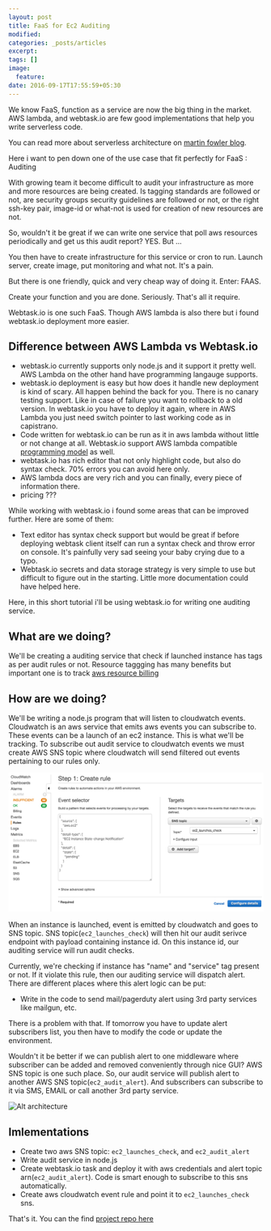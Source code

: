 ```yaml
---
layout: post
title: FaaS for Ec2 Auditing
modified:
categories: _posts/articles
excerpt:
tags: []
image:
  feature:
date: 2016-09-17T17:55:59+05:30
---
```


We know FaaS, function as a service are now the big thing in the market.
AWS lambda, and webtask.io are few good implementations that help you write
serverless code.

You can read more about serverless architecture on [martin fowler
blog](http://www.martinfowler.com/articles/serverless.html).


Here i want to pen down one of the use case that fit perfectly for FaaS :
Auditing

With growing team it become difficult to audit your infrastructure as more and
more resources are being created. Is tagging standards are followed or not, are
security groups security guidelines are followed or not, or the right ssh-key
pair, image-id or what-not is used for creation of new resources are not.

So, wouldn't it be great if we can write one service that poll aws resources
periodically and get us this audit report? YES. But ...

You then have to create infrastructure for this service or cron to run. Launch server,
create image, put monitoring and what not. It's a pain.

But there is one friendly, quick and very cheap way of doing it. Enter: FAAS.

Create your function and you are done. Seriously. That's all it require.  

Webtask.io is one such FaaS. Though AWS lambda is also there but i found webtask.io deployment more easier.

Difference between AWS Lambda vs Webtask.io
--------


- webtask.io currently supports only node.js and it support it pretty well. AWS
  Lambda on the other hand have programming langauge supports.
- webtask.io deployment is easy but how does it handle new deployment is kind of
  scary. All happen behind the back for you. There is no canary testing support.
  Like in case of failure you want to rollback to a old version. In
  webtask.io you have to deploy it again, where in AWS Lambda you just need
  switch pointer to last working code as in capistrano. 
- Code written for webtask.io can be run as it in aws lambda without little or
  not change at all. Webtask.io support AWS lambda compatible [programming model](https://webtask.io/docs/model) as well.
- webtask.io has rich editor that not only highlight code, but also do syntax
  check. 70% errors you can avoid here only.
- AWS lambda docs are very rich and you can finally, every piece of information
  there.
- pricing ???


While working with webtask.io i found some areas that can be improved further.
Here are some of them: 
- Text editor has syntax check support but would be great if before deploying
  webtask client itself can run a syntax check and throw error on console. It's
  painfully very sad seeing your baby crying due to a typo.
- Webtask.io secrets and data storage strategy is very simple to use but
  difficult to figure out in the starting. Little more documentation could have helped here.



Here, in this short tutorial i'll be using webtask.io for writing one auditing
service.

What are we doing?
----

We'll be creating a auditing service that check if launched instance has tags as
per audit rules or not. 
Resource taggging has many benefits but important one is to track [aws resource billing](http://docs.aws.amazon.com/AWSEC2/latest/UserGuide/Using_Tags.html#tag-resources-for-billing)


How are we doing?
-------

We'll be writing a node.js program that will listen to cloudwatch events.
Cloudwatch is an aws service that emits aws events you can subscribe to. These
events can be a launch of an ec2 instance. This is what we'll be tracking.
To subscribe out audit service to cloudwatch events we must create AWS SNS topic
where cloudwatch will send filtered out events pertaining to our rules only.

![Alt cloudwatch](/images/cloudwatch_event_rule.png)


When an instance is launched, event is emitted by cloudwatch and goes to SNS topic.
SNS topic(`ec2_launches_check`) will then hit our audit serivce endpoint with payload
containing instance id. On this instance id, our auditing service will run
audit checks.

Currently, we're checking if instance has "name" and "service" tag
present or not. If it violate this rule, then our auditing service will dispatch alert. 
There are different places where this alert logic can be put:

- Write in the code to send mail/pagerduty alert using 3rd party services like mailgun, etc.

There is a problem with that. If tomorrow you have to update alert subscribers list, you then have to modify the code or update the environment. 

Wouldn't it be better if we can publish alert to one middleware where subscriber
can be added and removed conveniently through nice GUI? AWS SNS topic is one
such place. So, our audit service will publish alert to another AWS SNS topic(`ec2_audit_alert`). And
subscribers can subscribe to it via SMS, EMAIL or call another 3rd party
service.


![Alt architecture](/images/faas_ec2_auditing.png)


Imlementations
------


- Create two aws SNS topic: `ec2_launches_check`, and `ec2_audit_alert`
- Write audit service in node.js
- Create webtask.io task and deploy it with aws credentials and alert topic
  arn(`ec2_audit_alert`). Code is smart enough to subscribe to this sns automatically.
- Create aws cloudwatch event rule and point it to `ec2_launches_check` sns.



That's it. You can the find [project repo
here](https://github.com/sahilsk/webtask.io-examples)
